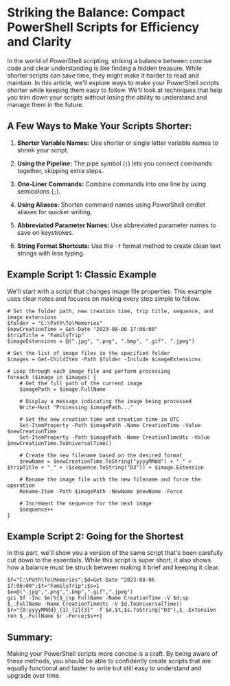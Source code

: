 # Striking the Balance: Compact PowerShell Scripts for Efficiency and Clarity


In the world of PowerShell scripting, striking a balance between concise code and clear understanding is like finding a hidden treasure. While shorter scripts can save time, they might make it harder to read and maintain. In this article, we'll explore ways to make your PowerShell scripts shorter while keeping them easy to follow. We'll look at techniques that help you trim down your scripts without losing the ability to understand and manage them in the future.

## A Few Ways to Make Your Scripts Shorter:

1. **Shorter Variable Names:** Use shorter or single letter variable names to shrink your script.

2. **Using the Pipeline:** The pipe symbol (`|`) lets you connect commands together, skipping extra steps.

3. **One-Liner Commands:** Combine commands into one line by using semicolons (`;`).

4. **Using Aliases:** Shorten command names using PowerShell cmdlet aliases for quicker writing.

5. **Abbreviated Parameter Names:** Use abbreviated parameter names to save on keystrokes.

6. **String Format Shortcuts:** Use the `-f` format method to create clean text strings with less typing.

## Example Script 1: Classic Example

We'll start with a script that changes image file properties. This example uses clear notes and focuses on making every step simple to follow.

```
# Set the folder path, new creation time, trip title, sequence, and image extensions
$folder = "C:\Path\To\Memories"
$newCreationTime = Get-Date "2023-08-06 17:06:00"
$tripTitle = "FamilyTrip"
$imageExtensions = @(".jpg", ".png", ".bmp", ".gif", ".jpeg")

# Get the list of image files in the specified folder
$images = Get-ChildItem -Path $folder -Include $imageExtensions

# Loop through each image file and perform processing
foreach ($image in $images) {
    # Get the full path of the current image
    $imagePath = $image.FullName
    
    # Display a message indicating the image being processed
    Write-Host "Processing $imagePath..."
    
    # Set the new creation time and creation time in UTC
    Set-ItemProperty -Path $imagePath -Name CreationTime -Value $newCreationTime
    Set-ItemProperty -Path $imagePath -Name CreationTimeUtc -Value $newCreationTime.ToUniversalTime()
    
    # Create the new filename based on the desired format
    $newName = $newCreationTime.ToString("yyyyMMdd") + "_" + $tripTitle + "_" + ($sequence.ToString("D3")) + $image.Extension
    
    # Rename the image file with the new filename and force the operation
    Rename-Item -Path $imagePath -NewName $newName -Force
    
    # Increment the sequence for the next image
    $sequence++
}
```

## Example Script 2: Going for the Shortest

In this part, we'll show you a version of the same script that's been carefully cut down to the essentials. While this script is super short, it also shows how a balance must be struck between making it brief and keeping it clear.

```
$f="C:\Path\To\Memories";$d=Get-Date "2023-08-06 17:06:00";$t="FamilyTrip";$s=1
$e=@(".jpg",".png",".bmp",".gif",".jpeg")
gci $f -Inc $e|%{$_|sp FullName -Name CreationTime -V $d;sp $_.FullName -Name CreationTimeUtc -V $d.ToUniversalTime()
$r="{0:yyyyMMdd}_{1}_{2}{3}" -f $d,$t,$s.ToString("D3"),$_.Extension
ren $_.FullName $r -Force;$s++}
```

## Summary:

Making your PowerShell scripts more concise is a craft. By being aware of these methods, you should be able to confidently create scripts that are equally functional and faster to write but still easy to understand and upgrade over time.
